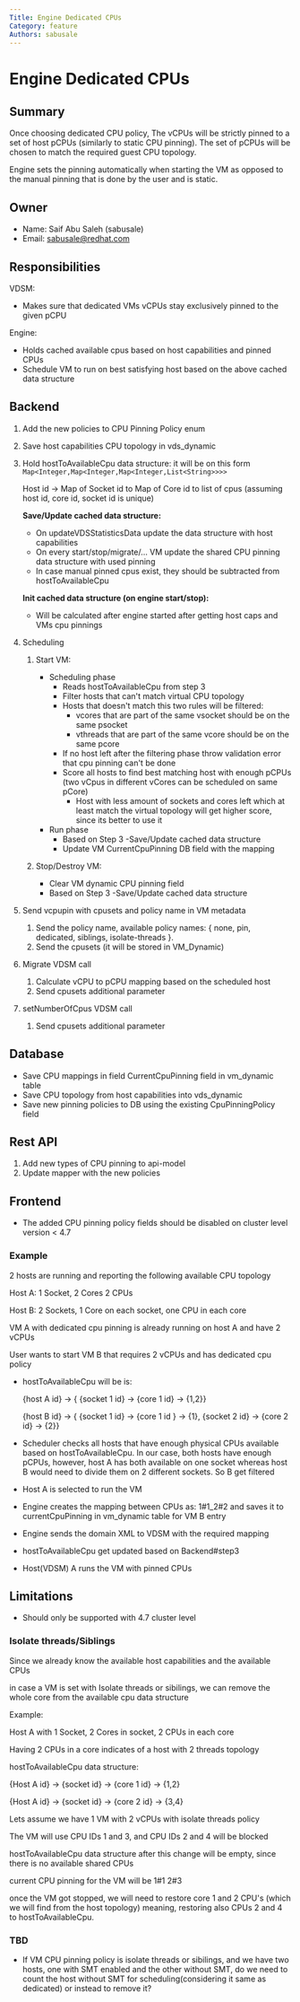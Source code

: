 ```yaml
---
Title: Engine Dedicated CPUs
Category: feature
Authors: sabusale
---
```


# Engine Dedicated CPUs

## Summary

Once choosing dedicated CPU policy, The vCPUs will be strictly pinned to a set of host pCPUs
(similarly to static CPU pinning). The set of pCPUs will be chosen to match the required guest CPU topology.

Engine sets the pinning automatically when starting the VM as opposed to the manual pinning that is
done by the user and is static.

## Owner

-   Name: Saif Abu Saleh (sabusale)
-   Email: sabusale@redhat.com

## Responsibilities

VDSM:

- Makes sure that dedicated VMs vCPUs stay exclusively pinned to the given pCPU

Engine:
- Holds cached available cpus based on host capabilities and pinned CPUs
- Schedule VM to run on best satisfying host based on the above cached data structure



## Backend

1. Add the new policies to CPU Pinning Policy enum
2. Save host capabilities CPU topology in vds_dynamic
3. Hold hostToAvailableCpu data structure:
    it will be on this form `Map<Integer,Map<Integer,Map<Integer,List<String>>>>`
   
    Host id -> Map of Socket id to Map of Core id to list of cpus
    (assuming host id, core id, socket id is unique)

    **Save/Update cached data structure:**    

    * On updateVDSStatisticsData update the data structure with host capabilities
    * On every start/stop/migrate/… VM update the shared CPU pinning data structure
    with used pinning
    * In case manual pinned cpus exist, they should be subtracted from hostToAvailableCpu 

   **Init cached data structure (on engine start/stop):**

    * Will be calculated after engine started after getting host caps and VMs cpu pinnings
    

4. Scheduling
    1. Start VM:
        - Scheduling phase
            - Reads hostToAvailableCpu from step 3
            - Filter hosts that can't match virtual CPU topology
            - Hosts that doesn't match this two rules will be filtered:
              - vcores that are part of the same vsocket should be on the same psocket
              - vthreads that are part of the same vcore should be on the same pcore
            - If no host left after the filtering phase throw validation error that cpu pinning can't be done 
            - Score all hosts to find best matching host with enough pCPUs (two vCpus in different vCores can be
              scheduled on same pCore)
              - Host with less amount of sockets and cores left which
                at least match the virtual topology will get higher score, since its better to use it
        - Run phase
            - Based on Step 3 -Save/Update cached data structure
            - Update VM CurrentCpuPinning DB field with the mapping

    2. Stop/Destroy VM:
        - Clear VM dynamic CPU pinning field
        - Based on Step 3 -Save/Update cached data structure
    
3. Send vcpupin with cpusets and policy name in VM metadata
   1. Send the policy name, available policy names: { none, pin, dedicated, siblings, isolate-threads }.
   2. Send the cpusets (it will be stored in VM_Dynamic)

4. Migrate VDSM call
   1. Calculate vCPU to pCPU mapping based on the scheduled host
   2. Send cpusets additional parameter
   
5. setNumberOfCpus VDSM call
   1. Send cpusets additional parameter


## Database

* Save CPU mappings in field CurrentCpuPinning field in vm_dynamic table
* Save CPU topology from host capabilities into vds_dynamic
* Save new pinning policies to DB using the existing CpuPinningPolicy field

## Rest API

1. Add new types of CPU pinning to api-model
2. Update mapper with the new policies

## Frontend

- The added CPU pinning policy fields should be disabled on cluster level version < 4.7


### Example
2 hosts are running and reporting the following available CPU topology


Host A: 1 Socket, 2 Cores 2 CPUs

Host B: 2 Sockets, 1 Core on each socket, one CPU in each core




VM A with dedicated cpu pinning is already running on host A and have 2 vCPUs

User wants to start VM B that requires 2 vCPUs and has dedicated cpu policy

- hostToAvailableCpu will be is:
  
  {host A id} -> { {socket 1 id} -> {core 1 id} -> {1,2}}
  
  {host B id} -> { {socket 1 id} -> {core 1 id } -> {1}, {socket 2 id} -> {core 2 id} -> {2}}
- Scheduler checks all hosts that have enough physical CPUs available based on hostToAvailableCpu. In our case, both
  hosts have enough pCPUs, however, host A has both available on one socket whereas host B would need to divide them on 
  2 different sockets. So B get filtered
- Host A is selected to run the VM
- Engine creates the mapping between CPUs as: 1#1_2#2 and saves it to currentCpuPinning in vm_dynamic table for VM B entry
- Engine sends the domain XML to VDSM with the required mapping
- hostToAvailableCpu get updated based on Backend#step3
- Host(VDSM) A runs the VM with pinned CPUs

## Limitations
- Should only be supported with 4.7 cluster level



### Isolate threads/Siblings

Since we already know the available host capabilities and the available CPUs

in case a VM is set with Isolate threads or sibilings, we can remove the whole core from the available cpu data structure

Example:

Host A with 1 Socket, 2 Cores in socket, 2 CPUs in each core

Having 2 CPUs in a core indicates of a host with 2 threads topology

hostToAvailableCpu data structure:

{Host A id} -> {socket id} -> {core 1 id} -> {1,2}

{Host A id} -> {socket id} -> {core 2 id} -> {3,4}

Lets assume we have 1 VM with 2 vCPUs with isolate threads policy

The VM will use CPU IDs 1 and 3, and CPU IDs 2 and 4 will be blocked

hostToAvailableCpu data structure after this change will be empty, since there is no available shared CPUs

current CPU pinning for the VM will be 1#1 2#3

once the VM got stopped, we will need to restore core 1 and 2 CPU's (which we will find from the host topology)
meaning, restoring also CPUs 2 and 4 to hostToAvailableCpu.

### TBD

- If VM CPU pinning policy is isolate threads or sibilings, and we have two hosts, one with SMT enabled and the other
  without SMT, do we need to count the host without SMT for scheduling(considering it same as dedicated)
  or instead to remove it?